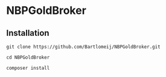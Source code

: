 # NBPGoldBroker

Installation
-----------

```
git clone https://github.com/Bartlomeij/NBPGoldBroker.git

cd NBPGoldBroker

composer install
```
